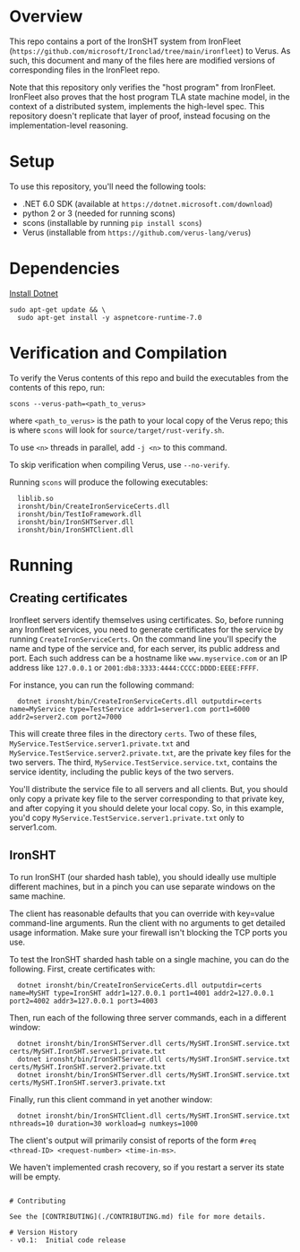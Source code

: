 # Overview

This repo contains a port of the IronSHT system from IronFleet
(`https://github.com/microsoft/Ironclad/tree/main/ironfleet`)
to Verus. As such, this document and many of the files here are
modified versions of corresponding files in the IronFleet repo.

Note that this repository only verifies the "host program"
from IronFleet. IronFleet also proves that the host program
TLA state machine model, in the context of a distributed system,
implements the high-level spec. This repository doesn't replicate
that layer of proof, instead focusing on the implementation-level
reasoning.

# Setup

To use this repository, you'll need the following tools:
  * .NET 6.0 SDK (available at `https://dotnet.microsoft.com/download`)
  * python 2 or 3 (needed for running scons)
  * scons (installable by running `pip install scons`)
  * Verus (installable from `https://github.com/verus-lang/verus`)

# Dependencies

[Install Dotnet](https://learn.microsoft.com/en-us/dotnet/core/install/linux-ubuntu-2304)
```
sudo apt-get update && \
  sudo apt-get install -y aspnetcore-runtime-7.0
```

# Verification and Compilation

To verify the Verus contents of this repo and build the executables from the
contents of this repo, run:

  `scons --verus-path=<path_to_verus>`

where `<path_to_verus>` is the path to your local copy of the Verus repo;
this is where `scons` will look for `source/target/rust-verify.sh`.

To use `<n>` threads in parallel, add `-j <n>` to this command.

To skip verification when compiling Verus, use `--no-verify`.

Running `scons` will produce the following executables:
```
  liblib.so
  ironsht/bin/CreateIronServiceCerts.dll
  ironsht/bin/TestIoFramework.dll
  ironsht/bin/IronSHTServer.dll
  ironsht/bin/IronSHTClient.dll
```

# Running

## Creating certificates

Ironfleet servers identify themselves using certificates.  So, before running
any Ironfleet services, you need to generate certificates for the service by
running `CreateIronServiceCerts`.  On the command line you'll specify the name
and type of the service and, for each server, its public address and port.  Each
such address can be a hostname like `www.myservice.com` or an IP address like
`127.0.0.1` or `2001:db8:3333:4444:CCCC:DDDD:EEEE:FFFF`.

For instance, you can run the following command:
```
  dotnet ironsht/bin/CreateIronServiceCerts.dll outputdir=certs name=MyService type=TestService addr1=server1.com port1=6000 addr2=server2.com port2=7000
```
This will create three files in the directory `certs`.  Two of these files,
`MyService.TestService.server1.private.txt` and
`MyService.TestService.server2.private.txt`, are the private key files for the
two servers.  The third, `MyService.TestService.service.txt`, contains the
service identity, including the public keys of the two servers.

You'll distribute the service file to all servers and all clients.  But,
you should only copy a private key file to the server corresponding to that
private key, and after copying it you should delete your local copy.  So, in
this example, you'd copy `MyService.TestService.server1.private.txt` only to
server1.com.

## IronSHT

To run IronSHT (our sharded hash table), you should ideally use multiple
different machines, but in a pinch you can use separate windows on the same
machine.

The client has reasonable defaults that you can override with key=value
command-line arguments. Run the client with no arguments to get detailed usage
information. Make sure your firewall isn't blocking the TCP ports you use.

To test the IronSHT sharded hash table on a single machine, you can do the following.
First, create certificates with:
```
  dotnet ironsht/bin/CreateIronServiceCerts.dll outputdir=certs name=MySHT type=IronSHT addr1=127.0.0.1 port1=4001 addr2=127.0.0.1 port2=4002 addr3=127.0.0.1 port3=4003
```

Then, run each of the following three server commands, each in a different window:
```
  dotnet ironsht/bin/IronSHTServer.dll certs/MySHT.IronSHT.service.txt certs/MySHT.IronSHT.server1.private.txt
  dotnet ironsht/bin/IronSHTServer.dll certs/MySHT.IronSHT.service.txt certs/MySHT.IronSHT.server2.private.txt
  dotnet ironsht/bin/IronSHTServer.dll certs/MySHT.IronSHT.service.txt certs/MySHT.IronSHT.server3.private.txt
```

Finally, run this client command in yet another window:
```
  dotnet ironsht/bin/IronSHTClient.dll certs/MySHT.IronSHT.service.txt nthreads=10 duration=30 workload=g numkeys=1000
```
The client's output will primarily consist of reports of the form `#req
<thread-ID> <request-number> <time-in-ms>`.

We haven't implemented crash recovery, so if you restart a server its state will
be empty.
```

# Contributing

See the [CONTRIBUTING](./CONTRIBUTING.md) file for more details.

# Version History
- v0.1:  Initial code release
